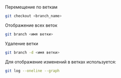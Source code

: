 Перемещение по веткам 

```sh
git checkout <branch_name>
```

Отображение всех веток 

```sh
git branch <имя ветки>
```

Удаление ветки 

```sh
git branch -d <имя ветки>
```
Для отображение изменений в ветках используется:

```sh
git log --oneline --graph
```